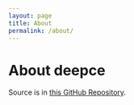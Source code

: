 ```yaml
---
layout: page
title: About
permalink: /about/
---
```


# About deepce

Source is in [this GitHub Repository](https://github.com/stealthcopter/deepce/).

